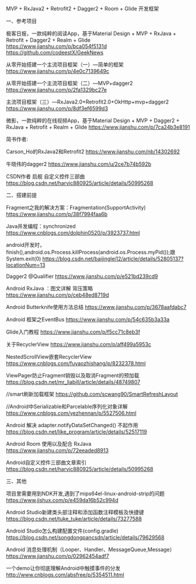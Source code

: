 MVP + RxJava2 + Retrofit2 + Dagger2  + Room + Glide 开发框架


一、参考项目

极客日报，一款纯粹的阅读App，基于Material Design + MVP + RxJava + Retrofit + Dagger2 + Realm + Glide
https://www.jianshu.com/p/bca054f5131d
https://github.com/codeestX/GeekNews

从零开始搭建一个主流项目框架（一）—简单的框架
https://www.jianshu.com/p/4e0c7139649c

从零开始搭建一个主流项目框架（二）—MVP+dagger2
https://www.jianshu.com/p/2fa1329bc27e

主流项目框架（三）—RxJava2.0+Retrofit2.0+OkHttp+mvp+dagger2
https://www.jianshu.com/p/8df3ef6599d3

微影，一款纯粹的在线视频App，基于Material Design + MVP + Dagger2 + RxJava + Retrofit + Realm + Glide
https://www.jianshu.com/p/7ca24b3e8191


简书作者:

Carson_Ho的RxJava2和Retrofit2
https://www.jianshu.com/nb/14302692

牛晓伟的dagger2
https://www.jianshu.com/u/2ce7b74b592b

CSDN作者 启舰 自定义控件三部曲
https://blog.csdn.net/harvic880925/article/details/50995268

二、搭建前提

Fragment之我的解决方案：Fragmentation(SupportActivity)
https://www.jianshu.com/p/38f7994faa6b

Java并发编程：synchronized
https://www.cnblogs.com/dolphin0520/p/3923737.html

android开发时，finish(),android.os.Process.killProcess(android.os.Process.myPid());跟System.exit(0)
https://blog.csdn.net/baijinglei12/article/details/52805137?locationNum=13

Dagger2 @Qualifier
https://www.jianshu.com/p/e521bd239cd9

Android RxJava ：图文详解 背压策略
https://www.jianshu.com/p/ceb48ed8719d

Android Butterknife使用方法总结
https://www.jianshu.com/p/3678aafdabc7

Android 框架之EventBus
https://www.jianshu.com/p/54c635b3a33a

Glide入门教程
https://www.jianshu.com/p/f5cc71c8eb3f

关于RecyclerView
https://www.jianshu.com/p/aff499a5953c

NestedScrollView嵌套RecyclerView
https://www.cnblogs.com/fuyaozhishang/p/8232378.html

ViewPager防止Fragment销毁以及取消Fragment的预加载
https://blog.csdn.net/mr_liabill/article/details/48749807

//smart刷新加载框架
https://github.com/scwang90/SmartRefreshLayout

//Android中Serializable和Parcelable序列化对象详解
https://www.cnblogs.com/yezhennan/p/5527506.html

Android 解决 adapter.notifyDataSetChanged() 不起作用
https://blog.csdn.net/like_program/article/details/52517119

Android Room 使用以及配合 RxJava
https://www.jianshu.com/p/72eeaded8913

Android自定义控件三部曲文章索引
https://blog.csdn.net/harvic880925/article/details/50995268

三、其他

项目里需要用到NDK开发,遇到了mips64el-linux-android-strip的问题
https://www.jishux.com/p/e459da16b52c994d

Android Studio新建类头部注释和添加函数注释模板及快捷键
https://blog.csdn.net/tuke_tuke/article/details/73277588

Android Studio怎么构建配置文件(config.gradle)
https://blog.csdn.net/songdongpancsdn/article/details/79629568


Android 消息处理机制（Looper、Handler、MessageQueue,Message）
https://www.jianshu.com/p/02962454adf7

一个demo让你彻底理解Android中触摸事件的分发
http://www.cnblogs.com/absfree/p/5354511.html